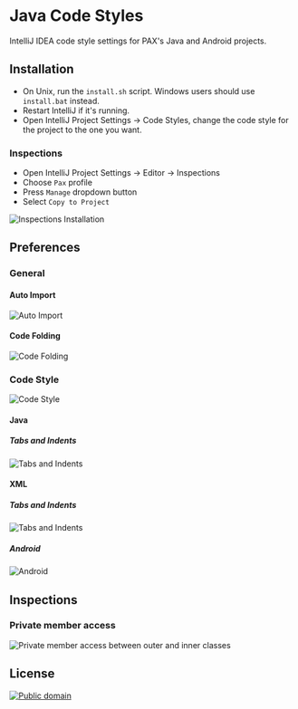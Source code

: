 # Java Code Styles

IntelliJ IDEA code style settings for PAX's Java and Android projects.


## Installation

 * On Unix, run the `install.sh` script. Windows users should use `install.bat` instead.
 * Restart IntelliJ if it's running.
 * Open IntelliJ Project Settings -> Code Styles, change the code style for the
   project to the one you want.

### Inspections

* Open IntelliJ Project Settings -> Editor -> Inspections
* Choose `Pax` profile
* Press `Manage` dropdown button
* Select `Copy to Project`

![Inspections Installation](artwork/inspections/installation.png)


## Preferences

### General

#### Auto Import

![Auto Import](artwork/general/auto_import.png)

#### Code Folding

![Code Folding](artwork/general/code_folding.png)

### Code Style

![Code Style](artwork/codestyles/code_style.png)

#### Java

##### Tabs and Indents

![Tabs and Indents](artwork/codestyles/java/tabs_and_indents.png)

#### XML

##### Tabs and Indents

![Tabs and Indents](artwork/codestyles/xml/tabs_and_indents.png)

##### Android

![Android](artwork/codestyles/xml/android.png)


## Inspections

### Private member access

![Private member access between outer and inner classes](artwork/inspections/private_member.png)


## License

[![Public domain](https://licensebuttons.net/p/zero/1.0/88x31.png)](https://creativecommons.org/publicdomain/zero/1.0/legalcode)
